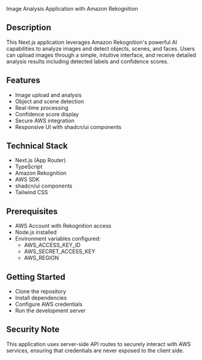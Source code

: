 Image Analysis Application with Amazon Rekognition

## Description
This Next.js application leverages Amazon Rekognition's powerful AI capabilities to analyze images and detect objects, scenes, and faces. Users can upload images through a simple, intuitive interface, and receive detailed analysis results including detected labels and confidence scores.

## Features
- Image upload and analysis
- Object and scene detection
- Real-time processing
- Confidence score display
- Secure AWS integration
- Responsive UI with shadcn/ui components

## Technical Stack
- Next.js (App Router)
- TypeScript
- Amazon Rekognition
- AWS SDK
- shadcn/ui components
- Tailwind CSS

## Prerequisites
- AWS Account with Rekognition access
- Node.js installed
- Environment variables configured:
    - AWS_ACCESS_KEY_ID
    - AWS_SECRET_ACCESS_KEY
    - AWS_REGION

## Getting Started
- Clone the repository
- Install dependencies
- Configure AWS credentials
- Run the development server

## Security Note
This application uses server-side API routes to securely interact with AWS services, ensuring that credentials are never exposed to the client side.